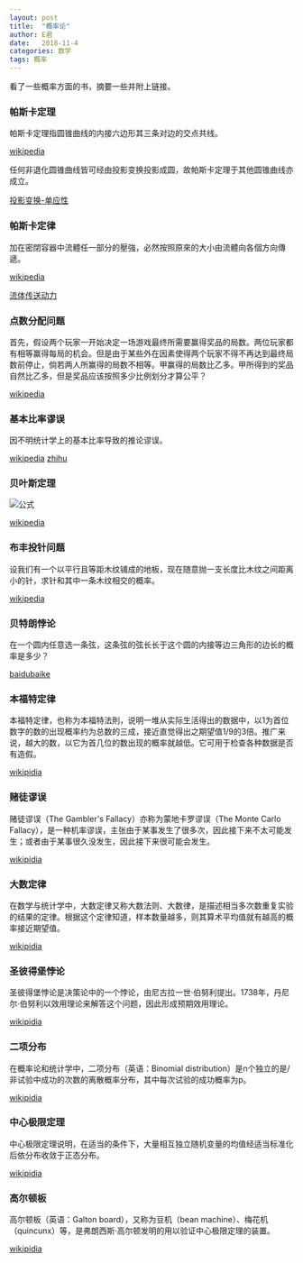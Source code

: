 ```yaml
---
layout: post
title:  "概率论"
author: E君
date:   2018-11-4
categories: 数学
tags: 概率
---
```

看了一些概率方面的书，摘要一些并附上链接。

### 帕斯卡定理
帕斯卡定理指圆锥曲线的内接六边形其三条对边的交点共线。

[wikipedia](https://zh.wikipedia.org/wiki/%E5%B8%95%E6%96%AF%E5%8D%A1%E5%AE%9A%E7%90%86)

任何非退化圆锥曲线皆可经由投影变换投影成圆，故帕斯卡定理于其他圆锥曲线亦成立。

[投影变换-单应性](https://zh.wikipedia.org/wiki/%E5%8D%95%E5%BA%94%E6%80%A7)

### 帕斯卡定律

加在密閉容器中流體任一部分的壓強，必然按照原來的大小由流體向各個方向傳遞。

[wikipedia](https://zh.wikipedia.org/zh-hans/%E5%B8%95%E6%96%AF%E5%8D%A1%E5%AE%9A%E5%BE%8B)

[流体传送动力](http://blog.ilc.edu.tw/blog/index.php?op=printView&articleId=628152&blogId=33949)

### 点数分配问题

首先，假设两个玩家一开始决定一场游戏最终所需要赢得奖品的局数。两位玩家都有相等赢得每局的机会。但是由于某些外在因素使得两个玩家不得不再达到最终局数前停止，倘若两人所赢得的局数不相等。甲赢得的局数比乙多。甲所得到的奖品自然比乙多，但是奖品应该按照多少比例划分才算公平？

[wikipedia](https://zh.wikipedia.org/zh-hans/%E9%BB%9E%E6%95%B8%E5%88%86%E9%85%8D%E5%95%8F%E9%A1%8C)

### 基本比率谬误

因不明统计学上的基本比率导致的推论谬误。

[wikipedia](https://zh.wikipedia.org/wiki/%E5%9F%BA%E6%9C%AC%E6%AF%94%E7%8E%87%E8%AC%AC%E8%AA%A4)
[zhihu](https://zhuanlan.zhihu.com/p/22932228)

### 贝叶斯定理

![公式](https://wikimedia.org/api/rest_v1/media/math/render/svg/904d9aa8abba54d5a1aa3546046a9d21eff45b61)

[wikipedia](https://zh.wikipedia.org/wiki/%E8%B4%9D%E5%8F%B6%E6%96%AF%E5%AE%9A%E7%90%86)

### 布丰投针问题

设我们有一个以平行且等距木纹铺成的地板，现在随意抛一支长度比木纹之间距离小的针，求针和其中一条木纹相交的概率。

[wikipedia](https://zh.wikipedia.org/wiki/%E5%B8%83%E8%B1%90%E6%8A%95%E9%87%9D%E5%95%8F%E9%A1%8C)

### 贝特朗悖论

在一个圆内任意选一条弦，这条弦的弦长长于这个圆的内接等边三角形的边长的概率是多少？

[baidubaike](https://baike.baidu.com/item/%E8%B4%9D%E7%89%B9%E6%9C%97%E6%82%96%E8%AE%BA)

### 本福特定律

本福特定律，也称为本福特法則，说明一堆从实际生活得出的数据中，以1为首位数字的数的出现概率约为总数的三成，接近直觉得出之期望值1/9的3倍。推广来说，越大的数，以它为首几位的数出现的概率就越低。它可用于检查各种数据是否有造假。

[wikipidia](https://zh.wikipedia.org/wiki/%E6%9C%AC%E7%A6%8F%E7%89%B9%E5%AE%9A%E5%BE%8B)


### 赌徒谬误

赌徒谬误（The Gambler's Fallacy）亦称为蒙地卡罗谬误（The Monte Carlo Fallacy），是一种机率谬误，主张由于某事发生了很多次，因此接下来不太可能发生；或者由于某事很久没发生，因此接下来很可能会发生。

[wikipidia](https://zh.wikipedia.org/wiki/%E8%B3%AD%E5%BE%92%E8%AC%AC%E8%AA%A4)

### 大数定律

在数学与统计学中，大数定律又称大数法则、大数律，是描述相当多次数重复实验的结果的定律。根据这个定律知道，样本数量越多，则其算术平均值就有越高的概率接近期望值。

[wikipidia](https://zh.wikipedia.org/wiki/%E5%A4%A7%E6%95%B0%E5%AE%9A%E5%BE%8B)

### 圣彼得堡悖论

圣彼得堡悖论是决策论中的一个悖论，由尼古拉一世·伯努利提出。1738年，丹尼尔·伯努利以效用理论来解答这个问题，因此形成预期效用理论。 

[wikipidia](https://zh.wikipedia.org/wiki/%E5%9C%A3%E5%BD%BC%E5%BE%97%E5%A0%A1%E6%82%96%E8%AE%BA)

### 二项分布

在概率论和统计学中，二项分布（英语：Binomial distribution）是n个独立的是/非试验中成功的次数的离散概率分布，其中每次试验的成功概率为p。

[wikipidia](https://zh.wikipedia.org/wiki/%E4%BA%8C%E9%A0%85%E5%88%86%E4%BD%88)

### 中心极限定理

中心极限定理说明，在适当的条件下，大量相互独立随机变量的均值经适当标准化后依分布收敛于正态分布。

[wikipidia](https://zh.wikipedia.org/wiki/%E4%B8%AD%E5%BF%83%E6%9E%81%E9%99%90%E5%AE%9A%E7%90%86)

### 高尔顿板

高尔顿板（英语：Galton board），又称为豆机（bean machine）、梅花机（quincunx）等，是弗朗西斯·高尔顿发明的用以验证中心极限定理的装置。

[wikipidia](https://zh.wikipedia.org/wiki/%E9%AB%98%E5%B0%94%E9%A1%BF%E6%9D%BF)
